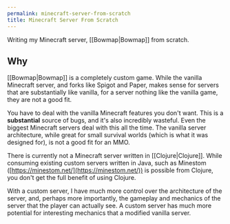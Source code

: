 ```yaml
---
permalink: minecraft-server-from-scratch
title: Minecraft Server From Scratch
---
```

Writing my Minecraft server, [[Bowmap|Bowmap]] from scratch.

## Why

[[Bowmap|Bowmap]] is a completely custom game. While the vanilla Minecraft server, and forks like Spigot and Paper, makes sense for servers that are substantially like vanilla, for a server nothing like the vanilla game, they are not a good fit. 

You have to deal with the vanilla Minecraft features you don't want. This is a **substantial** source of bugs, and it's also incredibly wasteful. Even the biggest Minecraft servers deal with this all the time. The vanilla server architecture, while great for small survival worlds (which is what it was designed for), is not a good fit for an MMO.

There is currently not a Minecraft server written in [[Clojure|Clojure]]. While consuming existing custom servers written in Java, such as Minestom ([https://minestom.net/](https://minestom.net/)) is possible from Clojure, you don't get the full benefit of using Clojure.

With a custom server, I have much more control over the architecture of the server, and, perhaps more importantly, the gameplay and mechanics of the server that the player can actually see. A custom server has much more potential for interesting mechanics that a modified vanilla server.